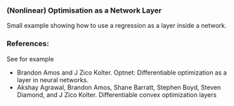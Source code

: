 ### (Nonlinear) Optimisation as a Network Layer

Small example showing how to use a regression as a layer inside a network.

### References: 
See for example
- Brandon Amos and J Zico Kolter. Optnet: Differentiable optimization as a layer in neural networks.
- Akshay Agrawal, Brandon Amos, Shane Barratt, Stephen Boyd, Steven Diamond, and J Zico Kolter. Differentiable convex optimization layers
